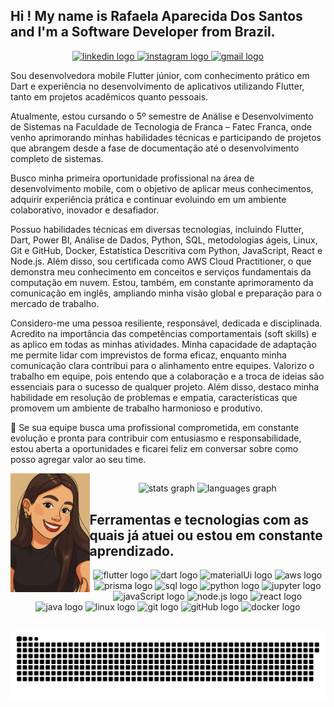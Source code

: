 ## Hi ! My name is Rafaela Aparecida Dos Santos and I'm a Software Developer from Brazil.

<div align="center">
  <a href="https://www.linkedin.com/in/rafaela-aparecida-dos-santos-28585a283/" target="_blank">
    <img src="https://raw.githubusercontent.com/maurodesouza/profile-readme-generator/master/src/assets/icons/social/linkedin/default.svg" width="52" height="40" alt="linkedin logo"  />
  </a>
  <a href="https://www.instagram.com/rafapsanttos?igsh=MW1lbGtzejNydzNu&utm_source=qr" target="_blank">
    <img src="https://raw.githubusercontent.com/maurodesouza/profile-readme-generator/master/src/assets/icons/social/instagram/default.svg" width="52" height="40" alt="instagram logo"  />
  </a>
  <a href="rafaelasantosdeveloper@gmail.com" target="_blank">
    <img src="https://raw.githubusercontent.com/maurodesouza/profile-readme-generator/master/src/assets/icons/social/gmail/default.svg" width="52" height="40" alt="gmail logo"  />
  </a>
</div>


<p align="left">Sou desenvolvedora mobile Flutter júnior, com conhecimento prático em Dart e experiência no desenvolvimento de aplicativos utilizando Flutter, tanto em projetos acadêmicos quanto pessoais.</p>
<p align="left">Atualmente, estou cursando o 5º semestre de Análise e Desenvolvimento de Sistemas na Faculdade de Tecnologia de Franca – Fatec Franca, onde venho aprimorando minhas habilidades técnicas e participando de projetos que abrangem desde a fase de documentação até o desenvolvimento completo de sistemas.</p>
<p align="left">Busco minha primeira oportunidade profissional na área de desenvolvimento mobile, com o objetivo de aplicar meus conhecimentos, adquirir experiência prática e continuar evoluindo em um ambiente colaborativo, inovador e desafiador.</p>
<p align="left">Possuo habilidades técnicas em diversas tecnologias, incluindo Flutter, Dart, Power BI, Análise de Dados, Python, SQL, metodologias ágeis, Linux, Git e GitHub, Docker, Estatística Descritiva com Python, JavaScript, React e Node.js. Além disso, sou certificada como AWS Cloud Practitioner, o que demonstra meu conhecimento em conceitos e serviços fundamentais da computação em nuvem. Estou, também, em constante aprimoramento da comunicação em inglês, ampliando minha visão global e preparação para o mercado de trabalho.</p>
<p align="left">Considero-me uma pessoa resiliente, responsável, dedicada e disciplinada. Acredito na importância das competências comportamentais (soft skills) e as aplico em todas as minhas atividades. Minha capacidade de adaptação me permite lidar com imprevistos de forma eficaz, enquanto minha comunicação clara contribui para o alinhamento entre equipes. Valorizo o trabalho em equipe, pois entendo que a colaboração e a troca de ideias são essenciais para o sucesso de qualquer projeto. Além disso, destaco minha habilidade em resolução de problemas e empatia, características que promovem um ambiente de trabalho harmonioso e produtivo.</p>
<p align="left">🚀 Se sua equipe busca uma profissional comprometida, em constante evolução e pronta para contribuir com entusiasmo e responsabilidade, estou aberta a oportunidades e ficarei feliz em conversar sobre como posso agregar valor ao seu time.</p>

<img align="left" alt="" height="190px" src="./me.gif">

##

<div align="center">
  <img src="https://github-readme-stats.vercel.app/api?hide_title=false&hide_rank=false&show_icons=true&include_all_commits=true&count_private=true&disable_animations=false&theme=dracula&locale=en&hide_border=false&username=rafaapsantos" height="150" alt="stats graph"  />
  <img src="https://github-readme-stats.vercel.app/api/top-langs?locale=en&hide_title=false&layout=compact&card_width=320&langs_count=5&theme=dracula&hide_border=false&username=rafaapsantos" height="150" alt="languages graph"  />
</div>

## Ferramentas e tecnologias com as quais já atuei ou estou em constante aprendizado.

<div align="center">
  <img src="https://cdn.jsdelivr.net/gh/devicons/devicon@latest/icons/flutter/flutter-original.svg" height="30" width="54" alt=" flutter logo"  />
  <img src="https://cdn.jsdelivr.net/gh/devicons/devicon@latest/icons/dart/dart-original-wordmark.svg" height="30" width="54" alt="dart logo"  />
  <img src="https://cdn.jsdelivr.net/gh/devicons/devicon@latest/icons/materialui/materialui-original.svg" height="30" width="54" alt="materialUi logo"  />
  <img src="https://cdn.jsdelivr.net/gh/devicons/devicon@latest/icons/amazonwebservices/amazonwebservices-original-wordmark.svg" height="30" width="54" alt="aws logo"  />
  <img src="https://cdn.jsdelivr.net/gh/devicons/devicon@latest/icons/prisma/prisma-original-wordmark.svg" height="30" width="54" alt="prisma logo"  />
  <img src="https://cdn.jsdelivr.net/gh/devicons/devicon@latest/icons/postgresql/postgresql-original-wordmark.svg" height="30" width="54" alt="sql logo"  />
  <img src="https://cdn.jsdelivr.net/gh/devicons/devicon@latest/icons/python/python-original-wordmark.svg" height="30" width="54" alt="python logo"  />
  <img src="https://cdn.jsdelivr.net/gh/devicons/devicon@latest/icons/jupyter/jupyter-original-wordmark.svg" height="30" width="54" alt="jupyter logo"  />
  <img src="https://cdn.jsdelivr.net/gh/devicons/devicon@latest/icons/javascript/javascript-original.svg" height="30" width="54" alt="javaScript logo"  />
  <img src="https://cdn.jsdelivr.net/gh/devicons/devicon@latest/icons/nodejs/nodejs-original-wordmark.svg" height="30" width="54" alt="node.js logo"  />
  <img src="https://cdn.jsdelivr.net/gh/devicons/devicon@latest/icons/react/react-original-wordmark.svg" height="30" width="54" alt="react logo"  />
  <img src="https://cdn.jsdelivr.net/gh/devicons/devicon@latest/icons/java/java-original-wordmark.svg" height="30" width="54" alt="java logo"  />
  <img src="https://cdn.jsdelivr.net/gh/devicons/devicon@latest/icons/linux/linux-original.svg" height="30" width="54" alt="linux logo"  />
  <img src="https://cdn.jsdelivr.net/gh/devicons/devicon@latest/icons/git/git-original-wordmark.svg" height="30" width="54" alt="git logo"  />
  <img src="https://cdn.jsdelivr.net/gh/devicons/devicon@latest/icons/github/github-original-wordmark.svg" height="30" width="54" alt="gitHub logo"  />
  <img src="https://cdn.jsdelivr.net/gh/devicons/devicon@latest/icons/docker/docker-original-wordmark.svg" height="30" width="54" alt="docker logo"  />
</div>

##

<picture align="center">
  <source media="(prefers-color-scheme: dark)" srcset="https://raw.githubusercontent.com/rafaapsantos/rafaapsantos/output/github-contribution-grid-snake-dark.svg">
  <source media="(prefers-color-scheme: light)" srcset="https://raw.githubusercontent.com/rafaapsantos/rafaapsantos/output/github-contribution-grid-snake-dark.svg">
  <img align="center" alt="github contribution grid snake animation" src="https://raw.githubusercontent.com/rafaapsantos/rafaapsantos/output/github-contribution-grid-snake.svg">
</picture>
